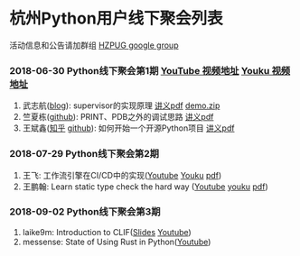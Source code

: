 # 杭州Python用户线下聚会列表

活动信息和公告请加群组 [HZPUG google group](https://groups.google.com/forum/#!forum/hzpug)

### 2018-06-30 Python线下聚会第1期 [YouTube 视频地址](https://www.youtube.com/watch?v=nbWuX9jkMX0) [Youku 视频地址](https://v.youku.com/v_show/id_XMzcxMzc1NDk2NA==.html)

1. 武志航([blog](https://blog.csdn.net/qq_33339479/)): supervisor的实现原理 [讲义pdf](https://github.com/HZPUG/HZPUG.github.io/blob/master/lectures/2018-06-30/supervisor的实现原理.pdf) [demo.zip](https://github.com/HZPUG/HZPUG.github.io/blob/master/lectures/2018-06-30/supervisor_demo.zip)
2. 竺夏栋([github](https://github.com/indexmotion)): PRINT、PDB之外的调试思路 [讲义pdf](https://github.com/HZPUG/HZPUG.github.io/blob/master/lectures/2018-06-30/PRINT、PDB之外的调试思路.pdf)
3. 王斌鑫([知乎](https://www.zhihu.com/people/prodesire) [github](https://github.com/Prodesire)): 如何开始一个开源Python项目 [讲义pdf](https://github.com/HZPUG/HZPUG.github.io/blob/master/lectures/2018-06-30/如何开始一个开源Python项目.pdf)

### 2018-07-29 Python线下聚会第2期

1. 王飞: 工作流引擎在CI/CD中的实现([Youtube](https://youtu.be/bFJc3y_66s8) [Youku](https://v.youku.com/v_show/id_XMzc1Mjc2NTU3Ng==.html?spm=a2h3j.8428770.3416059.1) [pdf](https://github.com/HZPUG/HZPUG.github.io/blob/master/lectures/2018-07-29/%E5%B7%A5%E4%BD%9C%E6%B5%81%E5%BC%95%E6%93%8E%E5%9C%A8CI:CD%E4%B8%AD%E7%9A%84%E5%BA%94%E7%94%A8.pdf))
2. 王鹏翰: Learn static type check the hard way ([Youtube](https://youtu.be/e67Ai1EKi6g) [youku](https://v.youku.com/v_show/id_XMzc1Mjc2NDY1Ng==.html?spm=a2h3j.8428770.3416059.1) [pdf](https://github.com/HZPUG/HZPUG.github.io/blob/master/lectures/2018-07-29/type%20hint%20copy.pdf))

### 2018-09-02 Python线下聚会第3期

1. laike9m: Introduction to CLIF([Slides](https://hzpug.github.io/lectures/2018-09-02/CLIF.html#/) [Youtube](https://youtu.be/2mtRcX4PgLw))
2. messense: State of Using Rust in Python([Youtube](https://youtu.be/BN2nmhEYuJk))
